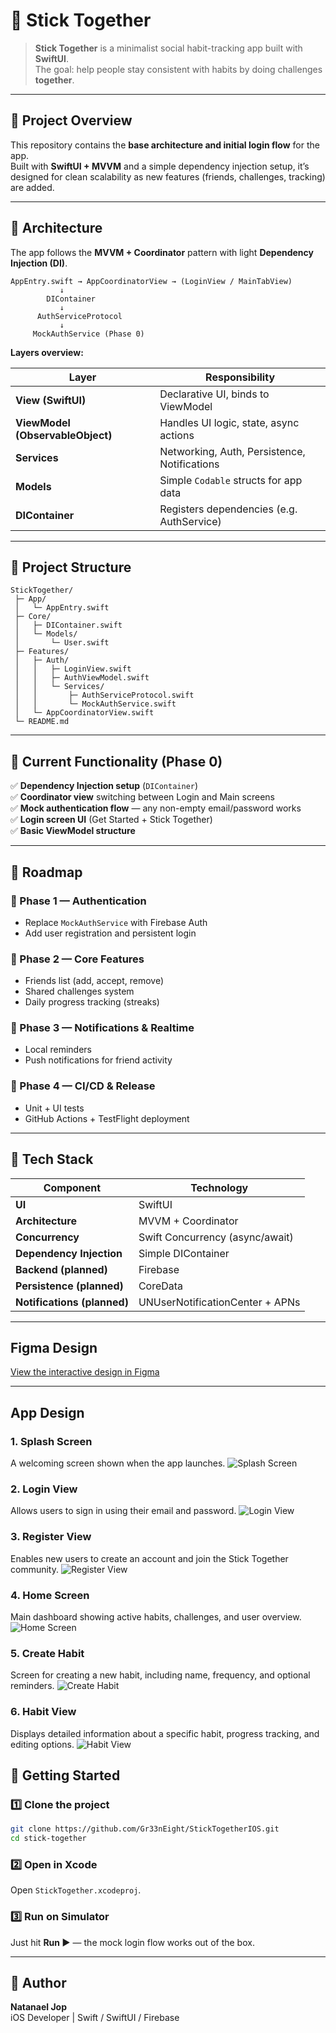 # 🤝 Stick Together

> **Stick Together** is a minimalist social habit-tracking app built with **SwiftUI**.  
> The goal: help people stay consistent with habits by doing challenges **together**.

---

## 🚀 Project Overview

This repository contains the **base architecture and initial login flow** for the app.  
Built with **SwiftUI + MVVM** and a simple dependency injection setup, it’s designed for clean scalability as new features (friends, challenges, tracking) are added.

---

## 🧱 Architecture

The app follows the **MVVM + Coordinator** pattern with light **Dependency Injection (DI)**.

```
AppEntry.swift → AppCoordinatorView → (LoginView / MainTabView)
           ↓
        DIContainer
           ↓
      AuthServiceProtocol
           ↓
     MockAuthService (Phase 0)
```

**Layers overview:**

| Layer | Responsibility |
|-------|----------------|
| **View (SwiftUI)** | Declarative UI, binds to ViewModel |
| **ViewModel (ObservableObject)** | Handles UI logic, state, async actions |
| **Services** | Networking, Auth, Persistence, Notifications |
| **Models** | Simple `Codable` structs for app data |
| **DIContainer** | Registers dependencies (e.g. AuthService) |

---

## 📂 Project Structure

```
StickTogether/
 ├─ App/
 │   └─ AppEntry.swift
 ├─ Core/
 │   ├─ DIContainer.swift
 │   └─ Models/
 │       └─ User.swift
 ├─ Features/
 │   ├─ Auth/
 │   │   ├─ LoginView.swift
 │   │   ├─ AuthViewModel.swift
 │   │   └─ Services/
 │   │       ├─ AuthServiceProtocol.swift
 │   │       └─ MockAuthService.swift
 │   └─ AppCoordinatorView.swift
 └─ README.md
```

---

## 🧰 Current Functionality (Phase 0)

✅ **Dependency Injection setup** (`DIContainer`)  
✅ **Coordinator view** switching between Login and Main screens  
✅ **Mock authentication flow** — any non-empty email/password works  
✅ **Login screen UI** (Get Started + Stick Together)  
✅ **Basic ViewModel structure**

---

## 🧭 Roadmap

### 🩵 Phase 1 — Authentication
- Replace `MockAuthService` with Firebase Auth
- Add user registration and persistent login

### 💬 Phase 2 — Core Features
- Friends list (add, accept, remove)
- Shared challenges system
- Daily progress tracking (streaks)

### 🔔 Phase 3 — Notifications & Realtime
- Local reminders
- Push notifications for friend activity

### 🚀 Phase 4 — CI/CD & Release
- Unit + UI tests
- GitHub Actions + TestFlight deployment

---

## 🧩 Tech Stack

| Component | Technology |
|------------|-------------|
| **UI** | SwiftUI |
| **Architecture** | MVVM + Coordinator |
| **Concurrency** | Swift Concurrency (async/await) |
| **Dependency Injection** | Simple DIContainer |
| **Backend (planned)** | Firebase |
| **Persistence (planned)** | CoreData |
| **Notifications (planned)** | UNUserNotificationCenter + APNs |

---

## Figma Design
[View the interactive design in Figma]([https://www.figma.com/file/XXXXXX/StickTogether](https://www.figma.com/design/BHNAYWaEGcwYoomamDRHov/StickTogether?node-id=0-1&p=f&t=rHmoWV57zxbApQAS-0))

---

## App Design

### 1. Splash Screen
A welcoming screen shown when the app launches.
![Splash Screen](Resources/Design/SplashScreen.png)

### 2. Login View
Allows users to sign in using their email and password.
![Login View](Resources/Design/LoginView.png)

### 3. Register View
Enables new users to create an account and join the Stick Together community.
![Register View](Resources/Design/RegisterView.png)

### 4. Home Screen
Main dashboard showing active habits, challenges, and user overview.
![Home Screen](Resources/Design/HomeScreen.png)

### 5. Create Habit
Screen for creating a new habit, including name, frequency, and optional reminders.
![Create Habit](Resources/Design/CreateHabit.png)

### 6. Habit View
Displays detailed information about a specific habit, progress tracking, and editing options.
![Habit View](Resources/Design/HabitView.png)

## 🏁 Getting Started

### 1️⃣ Clone the project
```bash
git clone https://github.com/Gr33nEight/StickTogetherIOS.git
cd stick-together
```

### 2️⃣ Open in Xcode
Open `StickTogether.xcodeproj`.

### 3️⃣ Run on Simulator
Just hit **Run ▶️** — the mock login flow works out of the box.

---

## 👤 Author
**Natanael Jop**  
iOS Developer | Swift / SwiftUI / Firebase
